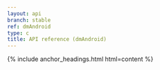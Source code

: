 ```yaml
---
layout: api
branch: stable
ref: dmAndroid
type: c
title: API reference (dmAndroid)
---
```

{% include anchor_headings.html html=content %}
